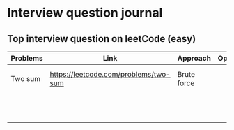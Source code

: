 # Interview question journal

## Top interview question on leetCode (easy)

| Problems | Link | Approach | Optimization | Solution link |
| --- | --- | --- | --- | --- |
| Two sum | https://leetcode.com/problems/two-sum | Brute force |  | https://github.com/nitin-787/Java-DSA-Practice/blob/main/assignment-solutions/src/InterviewQues/Easy/TwoSum.java |
|  |  |  |  |  |
|  |  |  |  |  |
|  |  |  |  |  |
|  |  |  |  |  |
|  |  |  |  |  |
|  |  |  |  |  |
|  |  |  |  |  |
|  |  |  |  |  |
|  |  |  |  |  |
|  |  |  |  |  |
|  |  |  |  |  |